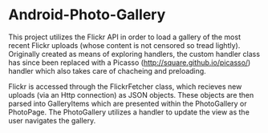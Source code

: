 # Android-Photo-Gallery

This project utilizes the Flickr API in order to load a gallery of the most recent Flickr uploads (whose content is not censored so tread lightly).
Originally created as means of exploring handlers, the custom handler class has since been replaced with a Picasso (http://square.github.io/picasso/) 
handler which also takes care of chacheing and preloading. 

Flickr is accessed through the FlickrFetcher class, which recieves new uploads (via an Http connection) as JSON objects. These objects are then 
parsed into GalleryItems which are presented within the PhotoGallery or PhotoPage. The PhotoGallery utilizes a handler to update the view as the user
navigates the gallery.
